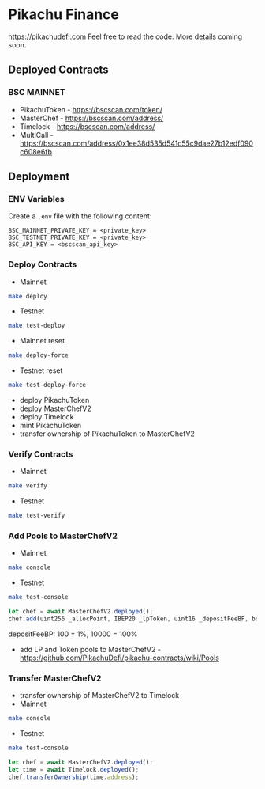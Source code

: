 # Pikachu Finance

https://pikachudefi.com Feel free to read the code. More details coming soon.

## Deployed Contracts

### BSC MAINNET

- PikachuToken - https://bscscan.com/token/
- MasterChef - https://bscscan.com/address/
- Timelock - https://bscscan.com/address/
- MultiCall - https://bscscan.com/address/0x1ee38d535d541c55c9dae27b12edf090c608e6fb

## Deployment

### ENV Variables
Create a `.env` file with the following content:
```
BSC_MAINNET_PRIVATE_KEY = <private_key>
BSC_TESTNET_PRIVATE_KEY = <private_key>
BSC_API_KEY = <bscscan_api_key>
```

### Deploy Contracts
- Mainnet
```sh
make deploy
```
- Testnet
```sh
make test-deploy
```
- Mainnet reset
```sh
make deploy-force
```
- Testnet reset
```sh
make test-deploy-force
```

- deploy PikachuToken
- deploy MasterChefV2
- deploy Timelock
- mint PikachuToken
- transfer ownership of PikachuToken to MasterChefV2

### Verify Contracts
- Mainnet
```sh
make verify
```
- Testnet
```sh
make test-verify
```

### Add Pools to MasterChefV2
- Mainnet
```sh
make console
```
- Testnet
```sh
make test-console
```

```js
let chef = await MasterChefV2.deployed();
chef.add(uint256 _allocPoint, IBEP20 _lpToken, uint16 _depositFeeBP, bool _withUpdate);
```

depositFeeBP: 100 = 1%, 10000 = 100%

- add LP and Token pools to MasterChefV2 - https://github.com/PikachuDefi/pikachu-contracts/wiki/Pools

### Transfer MasterChefV2
- transfer ownership of MasterChefV2 to Timelock
- Mainnet
```sh
make console
```
- Testnet
```sh
make test-console
```

```js
let chef = await MasterChefV2.deployed();
let time = await Timelock.deployed();
chef.transferOwnership(time.address);
```
